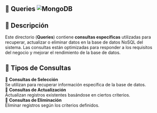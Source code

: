 
## 📁 Queries ![MongoDB](https://img.shields.io/badge/MongoDB-%234ea94b.svg?style=for-the-badge&logo=mongodb&logoColor=white)
## 📌 Descripción  
Este directorio (**Queries**) contiene **consultas específicas** utilizadas para recuperar, actualizar o eliminar datos en la base de datos NoSQL del sistema. Las consultas están optimizadas para responder a los requisitos del negocio y mejorar el rendimiento de la base de datos.


## 📌 Tipos de Consultas  
🔹 **Consultas de Selección**  
Se utilizan para recuperar información específica de la base de datos.  
🔹 **Consultas de Actualización**  
Actualizan registros existentes basándose en ciertos criterios.  
🔹 **Consultas de Eliminación**  
Eliminar registros según los criterios definidos.

